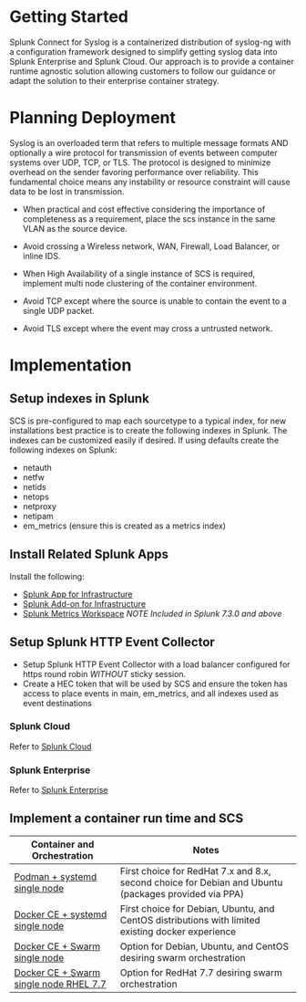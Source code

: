 # Getting Started

Splunk Connect for Syslog is a containerized distribution of syslog-ng with a configuration framework
designed to simplify getting syslog data into Splunk Enterprise and Splunk Cloud. Our approach is
to provide a container runtime agnostic solution allowing customers to follow our guidance or adapt the solution
to their enterprise container strategy.


# Planning Deployment

Syslog is an overloaded term that refers to multiple message formats AND optionally a wire protocol for
transmission of events between computer systems over UDP, TCP, or TLS. The protocol is designed to minimize
overhead on the sender favoring performance over reliability. This fundamental choice means any instability
or resource constraint will cause data to be lost in transmission.

* When practical and cost effective considering the importance of completeness as a requirement, place the scs
instance in the same VLAN as the source device.

* Avoid crossing a Wireless network, WAN, Firewall, Load Balancer, or inline IDS.
* When High Availability of a single instance of SCS is required, implement multi node clustering of the container 
environment.
* Avoid TCP except where the source is unable to contain the event to a single UDP packet.
* Avoid TLS except where the event may cross a untrusted network.


# Implementation

## Setup indexes in Splunk

SCS is pre-configured to map each sourcetype to a typical index, for new installations best practice is to create the following
indexes in Splunk. The indexes can be customized easily if desired. If using defaults create the following indexes on Splunk:

* netauth
* netfw
* netids
* netops
* netproxy
* netipam
* em_metrics (ensure this is created as a metrics index)

## Install Related Splunk Apps

Install the following:

* [Splunk App for Infrastructure](https://splunkbase.splunk.com/app/3975/)
* [Splunk Add-on for Infrastructure](https://splunkbase.splunk.com/app/4217/)
* [Splunk Metrics Workspace](https://splunkbase.splunk.com/app/4192/) *NOTE Included in Splunk 7.3.0 and above* 

## Setup Splunk HTTP Event Collector

- Setup Splunk HTTP Event Collector with a load balancer configured for https round robin *WITHOUT* sticky session.
- Create a HEC token that will be used by SCS and ensure the token has access to place events in main, em_metrics, and all indexes used as event destinations
 
### Splunk Cloud

Refer to [Splunk Cloud](http://docs.splunk.com/Documentation/Splunk/7.3.1/Data/UsetheHTTPEventCollector#Configure_HTTP_Event_Collector_on_managed_Splunk_Cloud)

### Splunk Enterprise

Refer to [Splunk Enterprise](http://dev.splunk.com/view/event-collector/SP-CAAAE6Q)

## Implement a container run time and SCS

| Container and Orchestration | Notes |
|-----------------------------|-------|
| [Podman + systemd single node](gettingstarted/podman-systemd-general.md) | First choice for RedHat 7.x and 8.x, second choice for Debian and Ubuntu (packages provided via PPA) |
| [Docker CE + systemd single node](gettingstarted/docker-systemd-general.md) | First choice for Debian, Ubuntu, and CentOS distributions with limited existing docker experience |
| [Docker CE + Swarm single node](gettingstarted/docker-swarm-general.md) | Option for Debian, Ubuntu, and CentOS  desiring swarm orchestration |
| [Docker CE + Swarm single node RHEL 7.7](gettingstarted/docker-swarm-rhel7.md) | Option for RedHat 7.7 desiring swarm orchestration |

